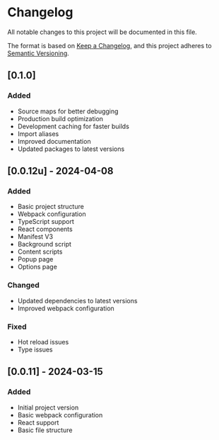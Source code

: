 # Changelog

All notable changes to this project will be documented in this file.

The format is based on [Keep a Changelog](https://keepachangelog.com/en/1.0.0/),
and this project adheres to [Semantic Versioning](https://semver.org/spec/v2.0.0.html).

## [0.1.0]

### Added
- Source maps for better debugging
- Production build optimization
- Development caching for faster builds
- Import aliases
- Improved documentation
- Updated packages to latest versions

## [0.0.12u] - 2024-04-08

### Added
- Basic project structure
- Webpack configuration
- TypeScript support
- React components
- Manifest V3
- Background script
- Content scripts
- Popup page
- Options page

### Changed
- Updated dependencies to latest versions
- Improved webpack configuration

### Fixed
- Hot reload issues
- Type issues

## [0.0.11] - 2024-03-15

### Added
- Initial project version
- Basic webpack configuration
- React support
- Basic file structure 
